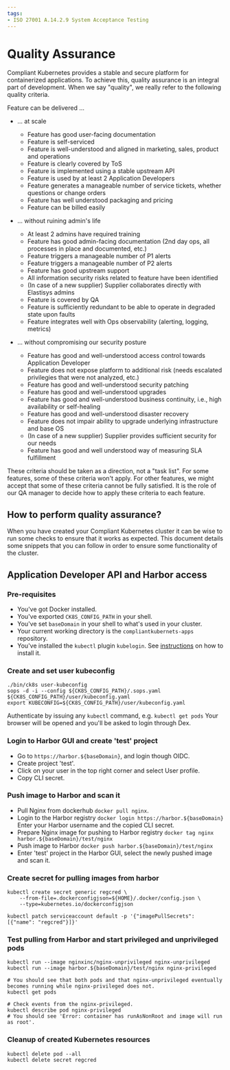 ```yaml
---
tags:
- ISO 27001 A.14.2.9 System Acceptance Testing
---
```

# Quality Assurance

Compliant Kubernetes provides a stable and secure platform for containerized applications.
To achieve this, quality assurance is an integral part of development.
When we say "quality", we really refer to the following quality criteria.

Feature can be delivered ...

* ... at scale
    * Feature has good user-facing documentation
    * Feature is self-serviced
    * Feature is well-understood and aligned in marketing, sales, product and operations
    * Feature is clearly covered by ToS
    * Feature is implemented using a stable upstream API
    * Feature is used by at least 2 Application Developers
    * Feature generates a manageable number of service tickets, whether questions or change orders
    * Feature has well understood packaging and pricing
    * Feature can be billed easily

* ... without ruining admin's life
    * At least 2 admins have required training
    * Feature has good admin-facing documentation (2nd day ops, all processes in place and documented, etc.)
    * Feature triggers a manageable number of P1 alerts
    * Feature triggers a manageable number of P2 alerts
    * Feature has good upstream support
    * All information security risks related to feature have been identified
    * (In case of a new supplier) Supplier collaborates directly with Elastisys admins
    * Feature is covered by QA
    * Feature is sufficiently redundant to be able to operate in degraded state upon faults
    * Feature integrates well with Ops observability (alerting, logging, metrics)

* ... without compromising our security posture
    * Feature has good and well-understood access control towards Application Developer
    * Feature does not expose platform to additional risk (needs escalated privilegies that were not analyzed, etc.)
    * Feature has good and well-understood security patching
    * Feature has good and well-understood upgrades
    * Feature has good and well-understood business continuity, i.e., high availability or self-healing
    * Feature has good and well-understood disaster recovery
    * Feature does not impair ability to upgrade underlying infrastructure and base OS
    * (In case of a new supplier) Supplier provides sufficient security for our needs
    * Feature has good and well understood way of measuring SLA fulfillment

These criteria should be taken as a direction, not a "task list".
For some features, some of these criteria won't apply.
For other features, we might accept that some of these criteria cannot be fully satisfied.
It is the role of our QA manager to decide how to apply these criteria to each feature.

## How to perform quality assurance?

When you have created your Compliant Kubernetes cluster it can be wise to run some checks to ensure that it works as expected.
This document details some snippets that you can follow in order to ensure some functionality of the cluster.

## Application Developer API and Harbor access

### Pre-requisites
- You've got Docker installed.
- You've exported `CK8S_CONFIG_PATH` in your shell.
- You've set `baseDomain` in your shell to what's used in your cluster.
- Your current working directory is the `compliantkubernets-apps` repository.
- You've installed the `kubectl` plugin `kubelogin`.
    See [instructions](https://github.com/int128/kubelogin#setup) on how to install it.

### Create and set user kubeconfig
```shellSession
./bin/ck8s user-kubeconfig
sops -d -i --config ${CK8S_CONFIG_PATH}/.sops.yaml ${CK8S_CONFIG_PATH}/user/kubeconfig.yaml
export KUBECONFIG=${CK8S_CONFIG_PATH}/user/kubeconfig.yaml
```
Authenticate by issuing any `kubectl` command, e.g. `kubectl get pods`
Your browser will be opened and you'll be asked to login through Dex.

### Login to Harbor GUI and create 'test' project
- Go to `https://harbor.${baseDomain}`, and login though OIDC.
- Create project 'test'.
- Click on your user in the top right corner and select User profile.
- Copy CLI secret.

### Push image to Harbor and scan it
- Pull Nginx from dockerhub `docker pull nginx`.
- Login to the Harbor registry `docker login https://harbor.${baseDomain}`
    Enter your Harbor username and the copied CLI secret.
- Prepare Nginx image for pushing to Harbor registry `docker tag nginx harbor.${baseDomain}/test/nginx`
- Push image to Harbor `docker push harbor.${baseDomain}/test/nginx`
- Enter 'test' project in the Harbor GUI, select the newly pushed image and scan it.

### Create secret for pulling images from harbor
```shellSession
kubectl create secret generic regcred \
    --from-file=.dockerconfigjson=${HOME}/.docker/config.json \
    --type=kubernetes.io/dockerconfigjson

kubectl patch serviceaccount default -p '{"imagePullSecrets": [{"name": "regcred"}]}'
```

### Test pulling from Harbor and start privileged and unprivileged pods
```shellSession
kubectl run --image nginxinc/nginx-unprivileged nginx-unprivileged
kubectl run --image harbor.${baseDomain}/test/nginx nginx-privileged

# You should see that both pods and that nginx-unprivileged eventually becomes running while nginx-privileged does not.
kubectl get pods

# Check events from the nginx-privileged.
kubectl describe pod nginx-privileged
# You should see 'Error: container has runAsNonRoot and image will run as root'.
```

### Cleanup of created Kubernetes resources
```shellSession
kubectl delete pod --all
kubectl delete secret regcred
```
